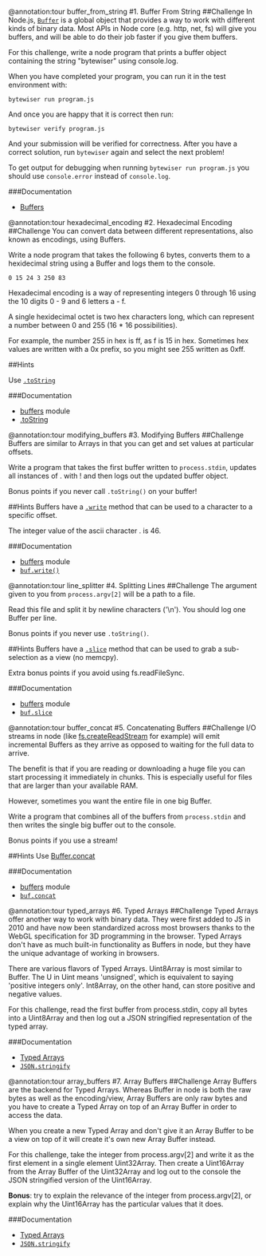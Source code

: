 @annotation:tour buffer_from_string
#1. Buffer From String
##Challenge
In Node.js, [`Buffer`]((http://nodejs.org/api/all.html#all_buffer)) is a global object that provides a way to work with different kinds of binary data. Most APIs in Node core (e.g. http, net, fs) will give you buffers, and will be able to do their job faster if you give them buffers.

For this challenge, write a node program that prints a buffer object containing the string "bytewiser" using console.log.

When you have completed your program, you can run it in the test environment with:

    bytewiser run program.js

And once you are happy that it is correct then run:

    bytewiser verify program.js

And your submission will be verified for correctness. After you have a correct solution, run `bytewiser` again and select the next problem!

To get output for debugging when running `bytewiser run program.js` you should use `console.error` instead of `console.log`.

###Documentation

- [Buffers](http://nodejs.org/api/all.html#all_buffer)


@annotation:tour hexadecimal_encoding
#2. Hexadecimal Encoding
##Challenge
You can convert data between different representations, also known as encodings, using Buffers.

Write a node program that takes the following 6 bytes, converts them to a hexidecimal string using a Buffer and logs them to the console.

    0 15 24 3 250 83

Hexadecimal encoding is a way of representing integers 0 through 16 using the 10 digits 0 - 9 and 6 letters a - f.

A single hexidecimal octet is two hex characters long, which can represent a number between 0 and 255 (16 * 16 possibilities).

For example, the number 255 in hex is ff, as f is 15 in hex. Sometimes hex values are written with a 0x prefix, so you might see 255 written as 0xff.

##Hints

Use  [`.toString`](http://nodejs.org/api/buffer.html#buffer_buf_tostring_encoding_start_end)

###Documentation
- [buffers](http://nodejs.org/api/all.html#all_buffer) module
- [.toString](http://nodejs.org/api/buffer.html#buffer_buf_tostring_encoding_start_end)


@annotation:tour modifying_buffers
#3. Modifying Buffers
##Challenge
Buffers are similar to Arrays in that you can get and set values at particular offsets.

Write a program that takes the first buffer written to `process.stdin`, updates all instances of . with ! and then logs out the updated buffer object.

Bonus points if you never call `.toString()` on your buffer!

##Hints
Buffers have a [`.write`](http://nodejs.org/api/all.html#all_buf_write_string_offset_length_encoding) method that can be used to a character to a specific offset.

The integer value of the ascii character . is 46.

###Documentation
- [buffers](http://nodejs.org/api/all.html#all_buffer) module
- [`buf.write()`](http://nodejs.org/api/all.html#all_buf_write_string_offset_length_encoding)


@annotation:tour line_splitter
#4. Splitting Lines
##Challenge
The argument given to you from `process.argv[2]` will be a path to a file.

Read this file and split it by newline characters ('\n'). You should log one Buffer per line.

Bonus points if you never use `.toString()`.

##Hints
Buffers have a [`.slice`](http://nodejs.org/api/all.html#all_buf_slice_start_end) method that can be used to grab a sub-selection as a view (no memcpy).

Extra bonus points if you avoid using fs.readFileSync.

###Documentation
- [buffers](http://nodejs.org/api/all.html#all_buffer) module
- [`buf.slice`](http://nodejs.org/api/all.html#all_buf_slice_start_end)


@annotation:tour buffer_concat
#5. Concatenating Buffers
##Challenge
I/O streams in node (like [fs.createReadStream](http://nodejs.org/api/fs.html#fs_fs_createreadstream_path_options) for example) will emit incremental Buffers as they arrive as opposed to waiting for the full data to arrive.

The benefit is that if you are reading or downloading a huge file you can start processing it immediately in chunks. This is especially useful for files that are larger than your available RAM.

However, sometimes you want the entire file in one big Buffer.

Write a program that combines all of the buffers from `process.stdin` and then writes the single big buffer out to the console.

Bonus points if you use a stream!

##Hints
Use [Buffer.concat](http://nodejs.org/api/buffer.html#buffer_class_method_buffer_concat_list_totallength)

###Documentation
- [buffers](http://nodejs.org/api/all.html#all_buffer) module
- [`buf.concat`](http://nodejs.org/api/buffer.html#buffer_class_method_buffer_concat_list_totallength)


@annotation:tour typed_arrays
#6. Typed Arrays
##Challenge
Typed Arrays offer another way to work with binary data. They were first added to JS in 2010 and have now been standardized across most browsers thanks to the WebGL specification for 3D programming in the browser. Typed Arrays don't have as much built-in functionality as Buffers in node, but they have the unique advantage of working in browsers.

There are various flavors of Typed Arrays. Uint8Array is most similar to Buffer. The U in Uint means 'unsigned', which is equivalent to saying 'positive integers only'. Int8Array, on the other hand, can store positive and negative values.

For this challenge, read the first buffer from process.stdin, copy all bytes into a Uint8Array and then log out a JSON stringified representation of the typed array.

###Documentation
- [Typed Arrays](http://developer.mozilla.org/en-US/docs/Web/JavaScript/Typed_arrays)
- [`JSON.stringify`](https://developer.mozilla.org/en-US/docs/Web/JavaScript/Reference/Global_Objects/JSON/stringify)


@annotation:tour array_buffers
#7. Array Buffers
##Challenge
Array Buffers are the backend for Typed Arrays. Whereas Buffer in node is both the raw bytes as well as the encoding/view, Array Buffers are only raw bytes and you have to create a Typed Array on top of an Array Buffer in order to access the data.

When you create a new Typed Array and don't give it an Array Buffer to be a view on top of it will create it's own new Array Buffer instead.

For this challenge, take the integer from process.argv[2] and write it as the first element in a single element Uint32Array. Then create a Uint16Array from the Array Buffer of the Uint32Array and log out to the console the JSON stringified version of the Uint16Array.

**Bonus**: try to explain the relevance of the integer from process.argv[2], or explain why the Uint16Array has the particular values that it does.

###Documentation
- [Typed Arrays](http://developer.mozilla.org/en-US/docs/Web/JavaScript/Typed_arrays)
- [`JSON.stringify`](https://developer.mozilla.org/en-US/docs/Web/JavaScript/Reference/Global_Objects/JSON/stringify)

